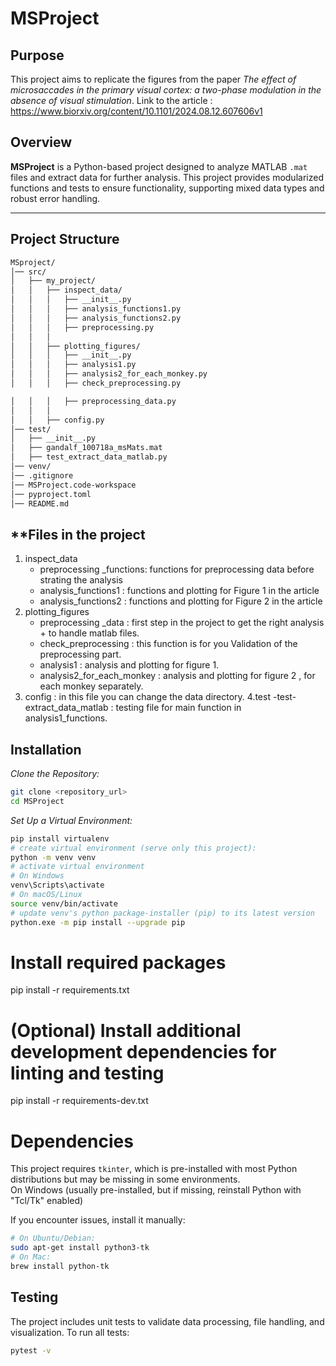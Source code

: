 # **MSProject**

## **Purpose**

This project aims to replicate the figures from the paper *The effect of microsaccades in the primary visual cortex: a two-phase modulation in the absence of visual stimulation*.
Link to the article : <https://www.biorxiv.org/content/10.1101/2024.08.12.607606v1>

## **Overview**

**MSProject** is a Python-based project designed to analyze MATLAB `.mat` files and extract  data for further analysis. This project provides modularized functions and tests to ensure functionality, supporting mixed data types and robust error handling.

---

## **Project Structure**

```bash
MSproject/
│── src/
│   ├── my_project/                   
│   │   ├── inspect_data/              
│   │   │   ├── __init__.py
│   │   │   ├── analysis_functions1.py
│   │   │   ├── analysis_functions2.py
│   │   │   ├── preprocessing.py       
│   │   │
│   │   ├── plotting_figures/          
│   │   │   ├── __init__.py
│   │   │   ├── analysis1.py
│   │   │   ├── analysis2_for_each_monkey.py
│   │   │   ├── check_preprocessing.py  

│   │   │   ├── preprocessing_data.py
│   │   │
│   │   ├── config.py                  
│── test/                              
│   ├── __init__.py
│   ├── gandalf_100718a_msMats.mat     
│   ├── test_extract_data_matlab.py     
│── venv/                               
│── .gitignore                           
│── MSProject.code-workspace             
│── pyproject.toml                       
│── README.md                            
```

## **Files in the project

1. inspect_data
    - preprocessing _functions: functions for preprocessing data before strating the analysis
    - analysis_functions1 : functions and plotting for Figure 1 in the article
    - analysis_functions2 : functions and plotting for Figure 2 in the article
2. plotting_figures
    - preprocessing _data : first step in the project to get the right analysis + to handle matlab files.
    - check_preprocessing : this function is for you Validation of the preprocessing part.
    - analysis1 : analysis and plotting for figure 1.
    - analysis2_for_each_monkey : analysis and plotting for figure 2 , for each monkey separately.
3. config : in this file you can change the data directory.
4.test
    -test-extract_data_matlab : testing file for main function in analysis1_functions.

## **Installation**

*Clone the Repository:*

```bash
git clone <repository_url>
cd MSProject
```

*Set Up a Virtual Environment:*

```bash
pip install virtualenv
# create virtual environment (serve only this project):
python -m venv venv
# activate virtual environment
# On Windows
venv\Scripts\activate
# On macOS/Linux
source venv/bin/activate
# update venv's python package-installer (pip) to its latest version
python.exe -m pip install --upgrade pip
```

# Install required packages

pip install -r requirements.txt

# (Optional) Install additional development dependencies for linting and testing

pip install -r requirements-dev.txt

# Dependencies

This project requires `tkinter`, which is pre-installed with most Python distributions but may be missing in some environments.  
On Windows (usually pre-installed, but if missing, reinstall Python with "Tcl/Tk" enabled)

If you encounter issues, install it manually:

```bash
# On Ubuntu/Debian:
sudo apt-get install python3-tk
# On Mac:
brew install python-tk
```

## **Testing**

The project includes unit tests to validate data processing, file handling, and visualization.
To run all tests:

```bash
pytest -v
```
